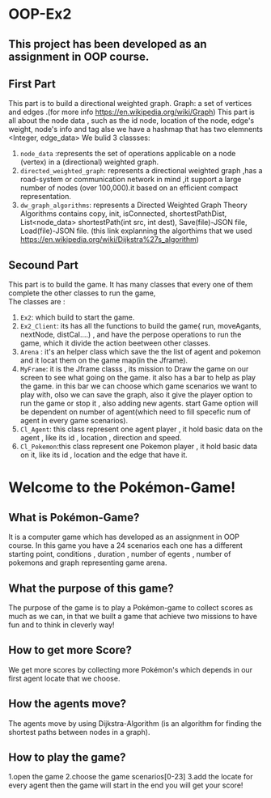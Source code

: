 # OOP-Ex2
## This project has been developed as an assignment in OOP course.

## First Part
This part is to build a directional weighted graph.
Graph: a set of vertices and edges .(for more info https://en.wikipedia.org/wiki/Graph)
This part is all about the node data , such as the id node, location of the node, edge's weight, node's info and tag alse we have a hashmap that has two elemnents <Integer, edge_data> 
We bulid 3 classses:
1. `node_data` :represents the set of operations applicable on a node (vertex) in a (directional) weighted graph.
2. `directed_weighted_graph`: represents a directional weighted graph ,has a road-system or communication network in mind ,it support a large number of nodes (over 100,000).it based on an efficient compact representation.
3. `dw_graph_algorithms`:  represents a Directed Weighted Graph Theory Algorithms contains copy, init, isConnected, shortestPathDist, List<node_data> shortestPath(int src, int dest), Save(file)-JSON file, Load(file)-JSON file. (this link explanning the algorthims that we used https://en.wikipedia.org/wiki/Dijkstra%27s_algorithm)



## Secound Part
This part is to build the game.
It has many classes that every one of them complete the other classes to run the game,\
The classes are :
1. `Ex2`: which build to start the game.
2. `Ex2_Client`: its has all the functions to build the game{ run, moveAgants, nextNode, distCal....) , and have the perpose operations to run the game, which it divide the action beetween other classes.
3. `Arena` : it's an helper class which save the the list of agent and pokemon and it locat them on the game map(in the Jframe).
4. `MyFrame`: it is the Jframe classs , its mission to Draw the game on our screen to see what going on the game.
	it also has a bar to help as play the game.
	in this bar we can choose which game scenarios we want to play with, olso we can save the graph, also it give the player option to run the game or stop it , also adding new agents.
	start Game option will be dependent on number of agent(which need to fill specefic num of agent in every game scenarios).
5. `Cl_Agent`: this class represent one agent player , it hold basic data on the agent , like its id , location , direction and speed.
6. `Cl_Pokemon`:this class represent one Pokemon player , it hold basic data on it, like its id , location and the edge that have it.


# Welcome to the Pokémon-Game!
## What is Pokémon-Game?
It is a computer game which has developed as an assignment in OOP course.
In this game you have a 24 scenarios each one has a different starting point, conditions , duration , number of egents , number of pokemons and graph representing game arena.

## What the purpose of this game?
The purpose of the game is to play a Pokémon-game to collect scores as much as we can, in that we built a game that achieve two missions to have fun and to think in cleverly way!

## How to get more Score?
We get more scores by collecting more Pokémon's which depends in our first agent locate that we choose.

## How the agents move?
The agents move by using Dijkstra-Algorithm (is an algorithm for finding the shortest paths between nodes in a graph).

## How to play the game?
1.open the game
2.choose the game scenarios[0-23] 
3.add the locate for every agent then the game will start
in the end you will get your score!
